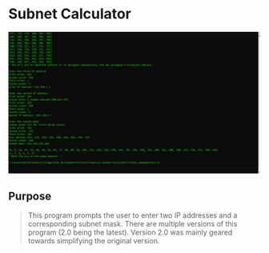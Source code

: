 # Subnet Calculator
![alt text](https://github.com/ngimb64/Subnet-Calculator/blob/master/SubnetCalculator.png?raw=true)

## Purpose
> This program prompts the user to enter two IP addresses and a corresponding subnet mask.
> There are multiple versions of this program (2.0 being the latest).
> Version 2.0 was mainly geared towards simplifying the original version.
